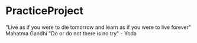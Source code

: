 # PracticeProject

"Live as if you were to die tomorrow and learn as if you were to live forever" Mahatma Gandhi
"Do or do not there is no try" - Yoda